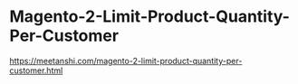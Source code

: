 # Magento-2-Limit-Product-Quantity-Per-Customer
https://meetanshi.com/magento-2-limit-product-quantity-per-customer.html
